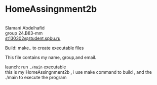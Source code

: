 # HomeAssingnment2b
</br>Slamani Abdelhafid
</br>group 24.B83-mm 
</br>st130302@student.spbu.ru

Build: make.. to create executable files

This file contains my name, group,and email.

 launch: run `./main` executable 
 </br>this is my HomeAssingnment2b , i use make command to build , and the ./main to execute the program 
